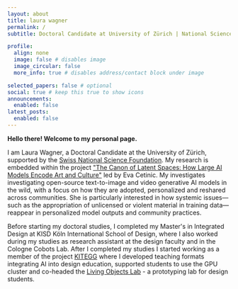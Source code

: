 ```yaml
---
layout: about
title: laura wagner
permalink: /
subtitle: Doctoral Candidate at University of Zürich | National Science Foundation Switzerland

profile: 
  align: none
  image: false # disables image
  image_circular: false
  more_info: true # disables address/contact block under image

selected_papers: false # optional
social: true # keep this true to show icons
announcements:
  enabled: false
latest_posts:
  enabled: false
---
```


**Hello there! Welcome to my personal page.**

I am Laura Wagner, a Doctoral Candidate at the University of Zürich, supported by the [Swiss National Science Foundation](https://data.snf.ch/grants/grant/216104). My research is embedded within the project ["The Canon of Latent Spaces: How Large AI Models Encode Art and Culture"](https://latentcanon.github.io/) led by Eva Cetinic. My investigates investigating open-source text-to-image and video generative AI models in the wild, with a focus on how they are adopted, personalized and reshared across communities. She is particularly interested in how systemic issues—such as the appropriation of unlicensed or violent material in training data—reappear in personalized model outputs and community practices. 

Before starting my doctoral studies, I completed my Master's in Integrated Design at KISD Köln International School of Design, where I also worked during my studies as research assistant at the design faculty and in the Cologne Cobots Lab. After I completed my studies I started working as a member of the project [KITEGG](https://gestaltung.ai/en) where I developed teaching formats integrating AI into design education, supported students to use the GPU cluster and co-headed the [Living Objects Lab](https://unlearn.gestaltung.ai/article/18o0ual8#chunk-vap82tjw-15) - a prototyping lab for design students. 


